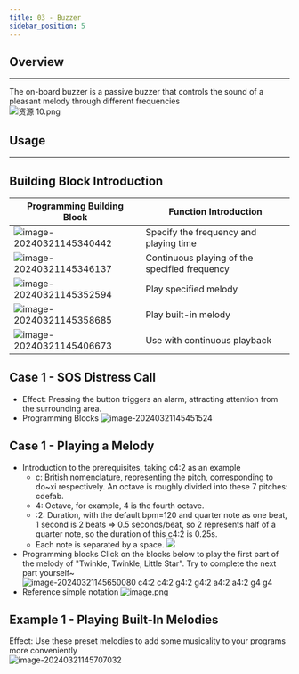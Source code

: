 ```yaml
---
title: 03 - Buzzer
sidebar_position: 5
---
```



## Overview
---
The on-board buzzer is a passive buzzer that controls the sound of a pleasant melody through different frequencies<br />![资源 10.png](https://learn.kittenbot.cn/2024md_pic/1673508343036-1ed0a8ae-9b0e-490e-9317-5c2fc54e8313.png)





## Usage
---





## Building Block Introduction
| **Programming Building Block** | **Function Introduction** |
| --- | --- |
| ![image-20240321145340442](https://learn.kittenbot.cn/2024md_pic/image-20240321145340442.png) | Specify the frequency and playing time |
| ![image-20240321145346137](https://learn.kittenbot.cn/2024md_pic/image-20240321145346137.png) | Continuous playing of the specified frequency |
| ![image-20240321145352594](https://learn.kittenbot.cn/2024md_pic/image-20240321145352594.png) | Play specified melody |
| ![image-20240321145358685](https://learn.kittenbot.cn/2024md_pic/image-20240321145358685.png) | Play built-in melody |
| ![image-20240321145406673](https://learn.kittenbot.cn/2024md_pic/image-20240321145406673.png) | Use with continuous playback |





## Case 1 - SOS Distress Call
- Effect: Pressing the button triggers an alarm, attracting attention from the surrounding area.
- Programming Blocks
![image-20240321145451524](https://learn.kittenbot.cn/2024md_pic/image-20240321145451524.png)





## Case 1 - Playing a Melody
- Introduction to the prerequisites, taking c4:2 as an example
   - c: British nomenclature, representing the pitch, corresponding to do~xi respectively. An octave is roughly divided into these 7 pitches: cdefab.
   - 4: Octave, for example, 4 is the fourth octave.
   - :2: Duration, with the default bpm=120 and quarter note as one beat, 1 second is 2 beats => 0.5 seconds/beat, so 2 represents half of a quarter note, so the duration of this c4:2 is 0.25s.
   - Each note is separated by a space.
![](https://learn.kittenbot.cn/2024md_pic/1670298137126-8495f8ce-c982-495c-b204-39d84c74df7b.png)
- Programming blocks
Click on the blocks below to play the first part of the melody of "Twinkle, Twinkle, Little Star". Try to complete the next part yourself~<br />![image-20240321145650080](https://learn.kittenbot.cn/2024md_pic/image-20240321145650080.png)
c4:2 c4:2 g4:2 g4:2 a4:2 a4:2 g4 g4
- Reference simple notation
![image.png](https://learn.kittenbot.cn/2024md_pic/1670314816081-1f42581f-86e6-4e0c-aa3a-64879009c652.png)





## Example 1 - Playing Built-In Melodies
Effect: Use these preset melodies to add some musicality to your programs more conveniently<br />![image-20240321145707032](https://learn.kittenbot.cn/2024md_pic/image-20240321145707032.png)



